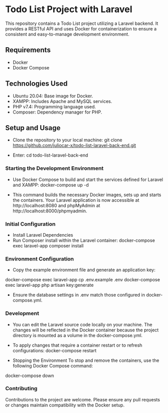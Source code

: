 # Todo List Project with Laravel
This repository contains a Todo List project utilizing a Laravel backend. It provides a RESTful API and uses Docker for containerization to ensure a consistent and easy-to-manage development environment.

## Requirements
- Docker
- Docker Compose

## Technologies Used
- Ubuntu 20.04: Base image for Docker.
- XAMPP: Includes Apache and MySQL services.
- PHP v7.4: Programming language used.
- Composer: Dependency manager for PHP.

## Setup and Usage
- Clone the repository to your local machine:
git clone https://github.com/juliocar-x/todo-list-laravel-back-end.git

- Enter:
cd todo-list-laravel-back-end

### Starting the Development Environment
- Use Docker Compose to build and start the services defined for Laravel and XAMPP:
docker-compose up -d

- This command builds the necessary Docker images, sets up and starts the containers. Your Laravel application is now accessible at http://localhost:8080 and phpMyAdmin at http://localhost:8000/phpmyadmin.

### Initial Configuration
- Install Laravel Dependencies
- Run Composer install within the Laravel container:
docker-compose exec laravel-app composer install

### Environment Configuration
- Copy the example environment file and generate an application key:

docker-compose exec laravel-app cp .env.example .env
docker-compose exec laravel-app php artisan key:generate

- Ensure the database settings in .env match those configured in docker-compose.yml.

### Development
- You can edit the Laravel source code locally on your machine. The changes will be reflected in the Docker container because the project directory is mounted as a volume in the docker-compose.yml.

- To apply changes that require a container restart or to refresh configurations:
docker-compose restart

- Stopping the Environment
To stop and remove the containers, use the following Docker Compose command:

docker-compose down

### Contributing
Contributions to the project are welcome. Please ensure any pull requests or changes maintain compatibility with the Docker setup.